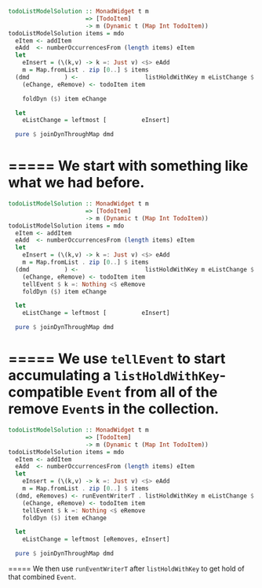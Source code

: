 ```haskell
todoListModelSolution :: MonadWidget t m
                      => [TodoItem]
                      -> m (Dynamic t (Map Int TodoItem))
todoListModelSolution items = mdo
  eItem <- addItem
  eAdd  <- numberOccurrencesFrom (length items) eItem
  let
    eInsert = (\(k,v) -> k =: Just v) <$> eAdd
    m = Map.fromList . zip [0..] $ items
  (dmd          ) <-                   listHoldWithKey m eListChange $ \k item -> do
    (eChange, eRemove) <- todoItem item

    foldDyn ($) item eChange

  let
    eListChange = leftmost [          eInsert]

  pure $ joinDynThroughMap dmd
```
=====
We start with something like what we had before.
=====
```haskell
todoListModelSolution :: MonadWidget t m
                      => [TodoItem]
                      -> m (Dynamic t (Map Int TodoItem))
todoListModelSolution items = mdo
  eItem <- addItem
  eAdd  <- numberOccurrencesFrom (length items) eItem
  let
    eInsert = (\(k,v) -> k =: Just v) <$> eAdd
    m = Map.fromList . zip [0..] $ items
  (dmd          ) <-                   listHoldWithKey m eListChange $ \k item -> do
    (eChange, eRemove) <- todoItem item
    tellEvent $ k =: Nothing <$ eRemove
    foldDyn ($) item eChange

  let
    eListChange = leftmost [          eInsert]

  pure $ joinDynThroughMap dmd
```
=====
We use `tellEvent` to start accumulating a `listHoldWithKey`-compatible `Event` from all of the remove `Event`s in the collection.
=====
```haskell
todoListModelSolution :: MonadWidget t m
                      => [TodoItem]
                      -> m (Dynamic t (Map Int TodoItem))
todoListModelSolution items = mdo
  eItem <- addItem
  eAdd  <- numberOccurrencesFrom (length items) eItem
  let
    eInsert = (\(k,v) -> k =: Just v) <$> eAdd
    m = Map.fromList . zip [0..] $ items
  (dmd, eRemoves) <- runEventWriterT . listHoldWithKey m eListChange $ \k item -> do
    (eChange, eRemove) <- todoItem item
    tellEvent $ k =: Nothing <$ eRemove
    foldDyn ($) item eChange

  let
    eListChange = leftmost [eRemoves, eInsert]

  pure $ joinDynThroughMap dmd
```
=====
We then use `runEventWriterT` after `listHoldWithKey` to get hold of that combined `Event`.
